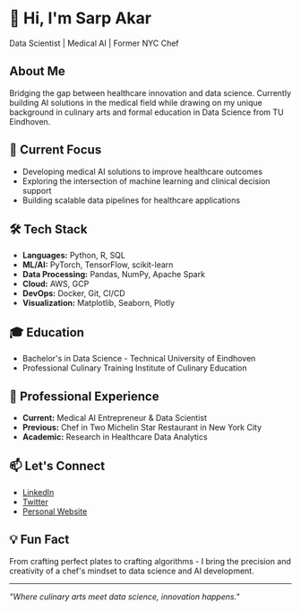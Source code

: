 # 👋 Hi, I'm Sarp Akar

Data Scientist | Medical AI | Former NYC Chef

## About Me
Bridging the gap between healthcare innovation and data science. Currently building AI solutions in the medical field while drawing on my unique background in culinary arts and formal education in Data Science from TU Eindhoven.

## 🚀 Current Focus
- Developing medical AI solutions to improve healthcare outcomes
- Exploring the intersection of machine learning and clinical decision support
- Building scalable data pipelines for healthcare applications

## 🛠 Tech Stack
- **Languages:** Python, R, SQL
- **ML/AI:** PyTorch, TensorFlow, scikit-learn
- **Data Processing:** Pandas, NumPy, Apache Spark
- **Cloud:** AWS, GCP
- **DevOps:** Docker, Git, CI/CD
- **Visualization:** Matplotlib, Seaborn, Plotly

## 🎓 Education
- Bachelor's in Data Science - Technical University of Eindhoven
- Professional Culinary Training Institute of Culinary Education

## 🔭 Professional Experience
- **Current:** Medical AI Entrepreneur & Data Scientist
- **Previous:** Chef in Two Michelin Star Restaurant in New York City
- **Academic:** Research in Healthcare Data Analytics

## 📫 Let's Connect
- [LinkedIn](https://linkedin.com/in/sarpakar)
- [Twitter](https://twitter.com/sarpakar)
- [Personal Website](https://sarpakar.com)

## 💡 Fun Fact
From crafting perfect plates to crafting algorithms - I bring the precision and creativity of a chef's mindset to data science and AI development.

---
*"Where culinary arts meet data science, innovation happens."*
